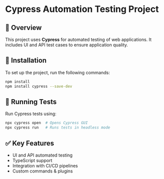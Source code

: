# Cypress Automation Testing Project

## 📌 Overview
This project uses **Cypress** for automated testing of web applications. It includes UI and API test cases to ensure application quality.

## 🔧 Installation
To set up the project, run the following commands:

```bash
npm install
npm install cypress --save-dev
```

## 🚀 Running Tests
Run Cypress tests using:

```bash
npx cypress open  # Opens Cypress GUI
npx cypress run   # Runs tests in headless mode
```

## ✅ Key Features
- UI and API automated testing
- TypeScript support
- Integration with CI/CD pipelines
- Custom commands & plugins